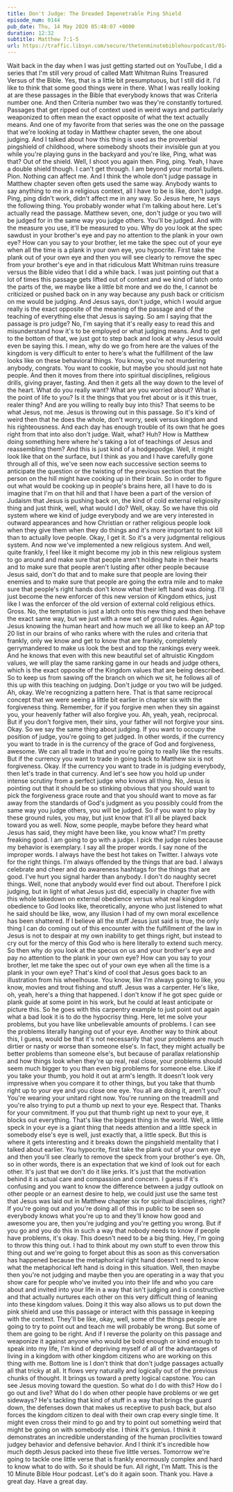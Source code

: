 ```yaml
---
title: Don't Judge: The Dreaded Impenetrable Ping Shield
episode_num: 0144
pub_date: Thu, 14 May 2020 05:48:07 +0000
duration: 12:32
subtitle: Matthew 7:1-5
url: https://traffic.libsyn.com/secure/thetenminutebiblehourpodcast/0144_-_Dont_Judge_-_The_Impenetrable_Ping_Shield.mp3
---
```


 Wait back in the day when I was just getting started out on YouTube, I did a series that I'm still very proud of called Matt Whitman Ruins Treasured Versus of the Bible. Yes, that is a little bit presumptuous, but I still did it. I'd like to think that some good things were in there. What I was really looking at are these passages in the Bible that everybody knows that was Criteria number one. And then Criteria number two was they're constantly tortured. Passages that get ripped out of context used in weird ways and particularly weaponized to often mean the exact opposite of what the text actually means. And one of my favorite from that series was the one on the passage that we're looking at today in Matthew chapter seven, the one about judging. And I talked about how this thing is used as the proverbial pingshield of childhood, where somebody shoots their invisible gun at you while you're playing guns in the backyard and you're like, Ping, what was that? Out of the shield. Well, I shoot you again then. Ping, ping. Yeah, I have a double shield though. I can't get through. I am beyond your mortal bullets. Pion. Nothing can affect me. And I think the whole don't judge passage in Matthew chapter seven often gets used the same way. Anybody wants to say anything to me in a religious context, all I have to be is like, don't judge. Ping, ping didn't work, didn't affect me in any way. So Jesus here, he says the following thing. You probably wonder what I'm talking about here. Let's actually read the passage. Matthew seven, one, don't judge or you two will be judged for in the same way you judge others. You'll be judged. And with the measure you use, it'll be measured to you. Why do you look at the spec sawdust in your brother's eye and pay no attention to the plank in your own eye? How can you say to your brother, let me take the spec out of your eye when all the time is a plank in your own eye, you hypocrite. First take the plank out of your own eye and then you will see clearly to remove the spec from your brother's eye and in that ridiculous Matt Whitman ruins treasure versus the Bible video that I did a while back. I was just pointing out that a lot of times this passage gets lifted out of context and we kind of latch onto the parts of the, we maybe like a little bit more and we do the, I cannot be criticized or pushed back on in any way because any push back or criticism on me would be judging. And Jesus says, don't judge, which I would argue really is the exact opposite of the meaning of the passage and of the teaching of everything else that Jesus is saying. So am I saying that the passage is pro judge? No, I'm saying that it's really easy to read this and misunderstand how it's to be employed or what judging means. And to get to the bottom of that, we just got to step back and look at why Jesus would even be saying this. I mean, why do we go from here are the values of the kingdom is very difficult to enter to here's what the fulfillment of the law looks like on these behavioral things. You know, you're not murdering anybody, congrats. You want to cookie, but maybe you should just not hate people. And then it moves from there into spiritual disciplines, religious drills, giving prayer, fasting. And then it gets all the way down to the level of the heart. What do you really want? What are you worried about? What is the point of life to you? Is it the things that you fret about or is it this truer, realer thing? And are you willing to really buy into this? That seems to be what Jesus, not me. Jesus is throwing out in this passage. So it's kind of weird then that he does the whole, don't worry, seek versus kingdom and his righteousness. And each day has enough trouble of its own that he goes right from that into also don't judge. Wait, what? Huh? How is Matthew doing something here where he's taking a lot of teachings of Jesus and reassembling them? And this is just kind of a hodgepodge. Well, it might look like that on the surface, but I think as you and I have carefully gone through all of this, we've seen now each successive section seems to anticipate the question or the twisting of the previous section that the person on the hill might have cooking up in their brain. So in order to figure out what would be cooking up in people's brains here, all I have to do is imagine that I'm on that hill and that I have been a part of the version of Judaism that Jesus is pushing back on, the kind of cold external religiosity thing and just think, well, what would I do? Well, okay. So we have this old system where we kind of judge everybody and we are very interested in outward appearances and how Christian or rather religious people look when they give them when they do things and it's more important to not kill than to actually love people. Okay, I get it. So it's a very judgmental religious system. And now we've implemented a new religious system. And well, quite frankly, I feel like it might become my job in this new religious system to go around and make sure that people aren't holding hate in their hearts and to make sure that people aren't lusting after other people because Jesus said, don't do that and to make sure that people are loving their enemies and to make sure that people are going the extra mile and to make sure that people's right hands don't know what their left hand was doing. I'll just become the new enforcer of this new version of Kingdom ethics, just like I was the enforcer of the old version of external cold religious ethics. Gross. No, the temptation is just a latch onto this new thing and then behave the exact same way, but we just with a new set of ground rules. Again, Jesus knowing the human heart and how much we all like to keep an AP top 20 list in our brains of who ranks where with the rules and criteria that frankly, only we know and get to know that are frankly, completely gerrymandered to make us look the best and top the rankings every week. And he knows that even with this new beautiful set of altruistic Kingdom values, we will play the same ranking game in our heads and judge others, which is the exact opposite of the Kingdom values that are being described. So to keep us from sawing off the branch on which we sit, he follows all of this up with this teaching on judging. Don't judge or you two will be judged. Ah, okay. We're recognizing a pattern here. That is that same reciprocal concept that we were seeing a little bit earlier in chapter six with the forgiveness thing. Remember, for if you forgive men when they sin against you, your heavenly father will also forgive you. Ah, yeah, yeah, reciprocal. But if you don't forgive men, their sins, your father will not forgive your sins. Okay. So we say the same thing about judging. If you want to occupy the position of judge, you're going to get judged. In other words, if the currency you want to trade in is the currency of the grace of God and forgiveness, awesome. We can all trade in that and you're going to really like the results. But if the currency you want to trade in going back to Matthew six is not forgiveness. Okay. If the currency you want to trade in is judging everybody, then let's trade in that currency. And let's see how you hold up under intense scrutiny from a perfect judge who knows all thing. No, Jesus is pointing out that it should be so stinking obvious that you should want to pick the forgiveness grace route and that you should want to move as far away from the standards of God's judgment as you possibly could from the same way you judge others, you will be judged. So if you want to play by these ground rules, you may, but just know that it'll all be played back toward you as well. Now, some people, maybe before they heard what Jesus has said, they might have been like, you know what? I'm pretty freaking good. I am going to go with a judge. I pick the judge rules because my behavior is exemplary. I say all the proper words. I say none of the improper words. I always have the best hot takes on Twitter. I always vote for the right things. I'm always offended by the things that are bad. I always celebrate and cheer and do awareness hashtags for the things that are good. I've hurt you signal harder than anybody. I don't do naughty secret things. Well, none that anybody would ever find out about. Therefore I pick judging, but in light of what Jesus just did, especially in chapter five with this whole takedown on external obedience versus what real kingdom obedience to God looks like, theoretically, anyone who just listened to what he said should be like, wow, any illusion I had of my own moral excellence has been shattered. If I believe all the stuff Jesus just said is true, the only thing I can do coming out of this encounter with the fulfillment of the law in Jesus is not to despair at my own inability to get things right, but instead to cry out for the mercy of this God who is here literally to extend such mercy. So then why do you look at the specus on us and your brother's eye and pay no attention to the plank in your own eye? How can you say to your brother, let me take the spec out of your own eye when all the time is a plank in your own eye? That's kind of cool that Jesus goes back to an illustration from his wheelhouse. You know, like I'm always going to like, you know, movies and trout fishing and stuff. Jesus was a carpenter. He's like, oh, yeah, here's a thing that happened. I don't know if he got spec guide or plank guide at some point in his work, but he could at least anticipate or picture this. So he goes with this carpentry example to just point out again what a bad look it is to do the hypocrisy thing. Here, let me solve your problems, but you have like unbelievable amounts of problems. I can see the problems literally hanging out of your eye. Another way to think about this, I guess, would be that it's not necessarily that your problems are much dirtier or nasty or worse than someone else's. In fact, they might actually be better problems than someone else's, but because of parallax relationship and how things look when they're up real, real close, your problems should seem much bigger to you than even big problems for someone else. Like if you take your thumb, you hold it out at arm's length. It doesn't look very impressive when you compare it to other things, but you take that thumb right up to your eye and you close one eye. You all are doing it, aren't you? You're wearing your unitard right now. You're running on the treadmill and you're also trying to put a thumb up next to your eye. Respect that. Thanks for your commitment. If you put that thumb right up next to your eye, it blocks out everything. That's like the biggest thing in the world. Well, a little speck in your eye is a giant thing that needs attention and a little speck in somebody else's eye is well, just exactly that, a little speck. But this is where it gets interesting and it breaks down the pingshield mentality that I talked about earlier. You hypocrite, first take the plank out of your own eye and then you'll see clearly to remove the speck from your brother's eye. Oh, so in other words, there is an expectation that we kind of look out for each other. It's just that we don't do it like jerks. It's just that the motivation behind it is actual care and compassion and concern. I guess if it's confusing and you want to know the difference between a judgy outlook on other people or an earnest desire to help, we could just use the same test that Jesus was laid out in Matthew chapter six for spiritual disciplines, right? If you're going out and you're doing all of this in public to be seen so everybody knows what you're up to and they'll know how good and awesome you are, then you're judging and you're getting you wrong. But if you go and you do this in such a way that nobody needs to know if people have problems, it's okay. This doesn't need to be a big thing. Hey, I'm going to throw this thing out. I had to think about my own stuff to even throw this thing out and we're going to forget about this as soon as this conversation has happened because the metaphorical right hand doesn't need to know what the metaphorical left hand is doing in this situation. Well, then maybe then you're not judging and maybe then you are operating in a way that you show care for people who've invited you into their life and who you care about and invited into your life in a way that isn't judging and is constructive and that actually nurtures each other on this very difficult thing of leaning into these kingdom values. Doing it this way also allows us to put down the pink shield and use this passage or interact with this passage in keeping with the context. They'll be like, okay, well, some of the things people are going to try to point out and teach me will probably be wrong. But some of them are going to be right. And if I reverse the polarity on this passage and weaponize it against anyone who would be bold enough or kind enough to speak into my life, I'm kind of depriving myself of all of the advantages of living in a kingdom with other kingdom citizens who are working on this thing with me. Bottom line is I don't think that don't judge passages actually all that tricky at all. It flows very naturally and logically out of the previous chunks of thought. It brings us toward a pretty logical capstone. You can see Jesus moving toward the question. So what do I do with this? How do I go out and live? What do I do when other people have problems or we get sideways? He's tackling that kind of stuff in a way that brings the guard down, the defenses down that makes us receptive to push back, but also forces the kingdom citizen to deal with their own crap every single time. It might even cross their mind to go and try to point out something weird that might be going on with somebody else. I think it's genius. I think it demonstrates an incredible understanding of the human proclivities toward judgey behavior and defensive behavior. And I think it's incredible how much depth Jesus packed into these five little verses. Tomorrow we're going to tackle one little verse that is frankly enormously complex and hard to know what to do with. So it should be fun. All right, I'm Matt. This is the 10 Minute Bible Hour podcast. Let's do it again soon. Thank you. Have a great day. Have a great day.
